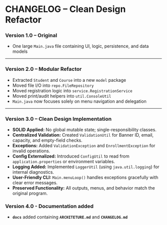 # CHANGELOG – Clean Design Refactor

### Version 1.0 – Original
- One large `Main.java` file containing UI, logic, persistence, and data models

---

### Version 2.0 – Modular Refactor
- Extracted `Student` and `Course` into a new `model` package
- Moved file I/O into `repo.FileRepository`
- Moved registration logic into `service.RegistrationService`
- Moved print/audit helpers into `util.ConsoleUtil`
- `Main.java` now focuses solely on menu navigation and delegation

---

### Version 3.0 – Clean Design Implementation
- **SOLID Applied:** No global mutable state; single-responsibility classes.
- **Centralized Validation:** Created `ValidationUtil` for Banner ID, email, capacity, and empty-field checks.
- **Exceptions:** Added `ValidationException` and `EnrollmentException` for invalid operations.
- **Config Externalized:** Introduced `ConfigUtil` to read from `application.properties` or environment variables.
- **Logging Added:** Implemented `LoggerUtil` (using `java.util.logging`) for internal diagnostics.
- **User-Friendly CLI:** `Main.menuLoop()` handles exceptions gracefully with clear error messages.
- **Preserved Functionality:** All outputs, menus, and behavior match the original program.

### Version 4.0 - Documentation added
- **`docs`** added containing **`ARCHITETURE.md`** and **`CHANGELOG.md`**
